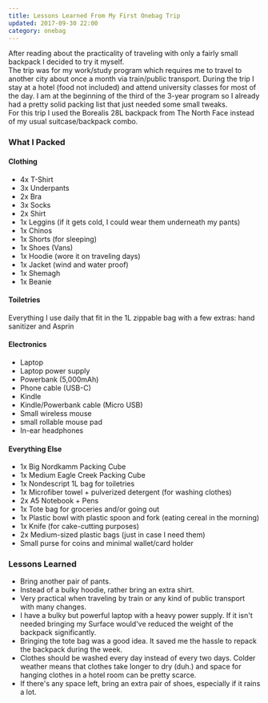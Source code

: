 ```yaml
---
title: Lessons Learned From My First Onebag Trip
updated: 2017-09-30 22:00
category: onebag
---
```

After reading about the practicality of traveling with only a fairly small backpack I decided to try it myself.  
The trip was for my work/study program which requires me to travel to another city about once a month via train/public transport. During the trip I stay at a hotel (food not included) and attend university classes for most of the day. I am at the beginning of the third of the 3-year program so I already had a pretty solid packing list that just needed some small tweaks.  
For this trip I used the Borealis 28L backpack from The North Face instead of my usual suitcase/backpack combo.

### What I Packed
#### Clothing
 * 4x T-Shirt
 * 3x Underpants
 * 2x Bra
 * 3x Socks
 * 2x Shirt
 * 1x Leggins (if it gets cold, I could wear them underneath my pants)
 * 1x Chinos
 * 1x Shorts (for sleeping)
 * 1x Shoes (Vans)
 * 1x Hoodie (wore it on traveling days)
 * 1x Jacket (wind and water proof)
 * 1x Shemagh
 * 1x Beanie

#### Toiletries
Everything I use daily that fit in the 1L zippable bag with a few extras: hand sanitizer and Asprin

#### Electronics
 * Laptop
 * Laptop power supply
 * Powerbank (5,000mAh)
 * Phone cable (USB-C)
 * Kindle
 * Kindle/Powerbank cable (Micro USB)
 * Small wireless mouse
 * small rollable mouse pad
 * In-ear headphones

#### Everything Else
 * 1x Big Nordkamm Packing Cube
 * 1x Medium Eagle Creek Packing Cube
 * 1x Nondescript 1L bag for toiletries
 * 1x Microfiber towel + pulverized detergent (for washing clothes)
 * 2x A5 Notebook + Pens
 * 1x Tote bag for groceries and/or going out
 * 1x Plastic bowl with plastic spoon and fork (eating cereal in the morning)
 * 1x Knife (for cake-cutting purposes)
 * 2x Medium-sized plastic bags (just in case I need them)
 * Small purse for coins and minimal wallet/card holder
 
 ### Lessons Learned
 * Bring another pair of pants.
 * Instead of a bulky hoodie, rather bring an extra shirt.
 * Very practical when traveling by train or any kind of public transport with many changes.
 * I have a bulky but powerful laptop with a heavy power supply. If it isn't needed bringing my Surface would've reduced the weight of the backpack significantly.
 * Bringing the tote bag was a good idea. It saved me the hassle to repack the backpack during the week.
 * Clothes should be washed every day instead of every two days. Colder weather means that clothes take longer to dry (duh.) and space for hanging clothes in a hotel room can be pretty scarce.
 * If there's any space left, bring an extra pair of shoes, especially if it rains a lot.
